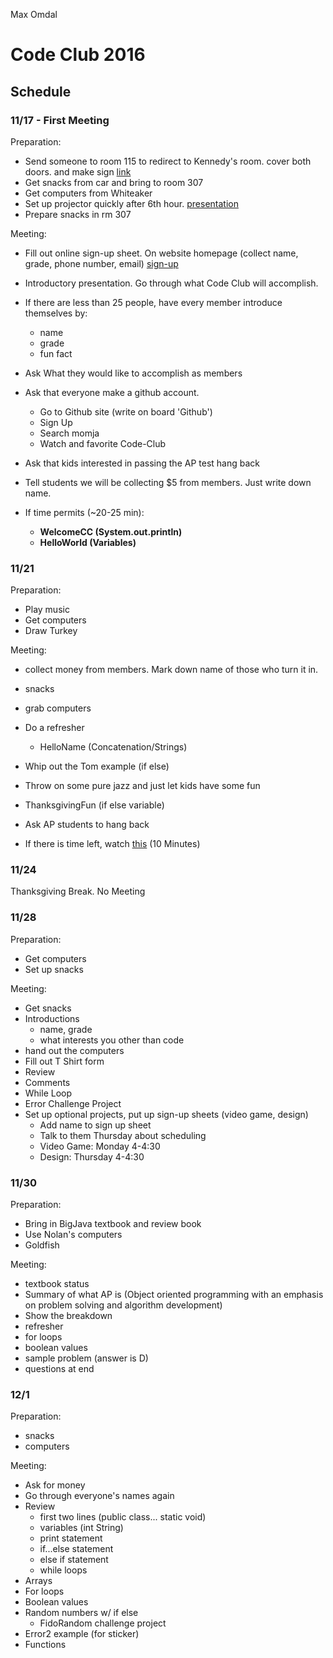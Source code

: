 Max Omdal
# Code Club 2016

## Schedule


### 11/17 - First Meeting

Preparation:
- Send someone to room 115 to redirect to Kennedy's room. cover both doors. and make sign [link](https://docs.google.com/document/d/1bYDwfEQMV0306kUgSEObrDdig3xpEPTAI-6Z70XPV4I/edit?usp=sharing)
- Get snacks from car and bring to room 307
- Get computers from Whiteaker
- Set up projector quickly after 6th hour. [presentation](https://docs.google.com/presentation/d/1050Nsg7OW_D_WovhY_0UgM7h2bWyBQME27npsfM8BW0/edit?usp=sharing)
- Prepare snacks in rm 307

Meeting:
- Fill out online sign-up sheet. On website homepage (collect name, grade, phone number, email) [sign-up](https://goo.gl/forms/us5pZIWtLC4ZsDuD3)
- Introductory presentation. Go through what Code Club will accomplish.
- If there are less than 25 people, have every member introduce themselves by:
  - name
  - grade
  - fun fact
- Ask What they would like to accomplish as members
- Ask that everyone make a github account.
  - Go to Github site (write on board 'Github')
  - Sign Up
  - Search momja
  - Watch and favorite Code-Club

- Ask that kids interested in passing the AP test hang back
- Tell students we will be collecting $5 from members. Just write down name.

- If time permits (~20-25 min):
  - **WelcomeCC (System.out.println)**
  - **HelloWorld (Variables)**

### 11/21

Preparation:
- Play music
- Get computers
- Draw Turkey

Meeting:
- collect money from members. Mark down name of those who turn it in.
- snacks
- grab computers

- Do a refresher
  - HelloName (Concatenation/Strings)
- Whip out the Tom example (if else)
- Throw on some pure jazz and just let kids have some fun
- ThanksgivingFun (if else variable)

- Ask AP students to hang back

- If there is time left, watch [this](https://youtu.be/xfBWk4nw440) (10 Minutes)

### 11/24

Thanksgiving Break. No Meeting

### 11/28

Preparation:
- Get computers
- Set up snacks

Meeting:
- Get snacks
- Introductions
  - name, grade
  - what interests you other than code
- hand out the computers
- Fill out T Shirt form
- Review
- Comments
- While Loop
- Error Challenge Project
- Set up optional projects, put up sign-up sheets (video game, design)
  - Add name to sign up sheet
  - Talk to them Thursday about scheduling
  - Video Game: Monday 4-4:30
  - Design: Thursday 4-4:30

### 11/30

Preparation:
- Bring in BigJava textbook and review book
- Use Nolan's computers
- Goldfish

Meeting:
- textbook status
- Summary of what AP is (Object oriented programming with an emphasis on problem solving and algorithm development)
- Show the breakdown
- refresher
- for loops
- boolean values
- sample problem (answer is D)
- questions at end

### 12/1

Preparation:
- snacks
- computers

Meeting:
- Ask for money
- Go through everyone's names again
- Review
  - first two lines (public class... static void)
  - variables (int String)
  - print statement
  - if...else statement
  - else if statement
  - while loops
- Arrays
- For loops
- Boolean values
- Random numbers w/ if else
  - FidoRandom challenge project
- Error2 example (for sticker)
- Functions
